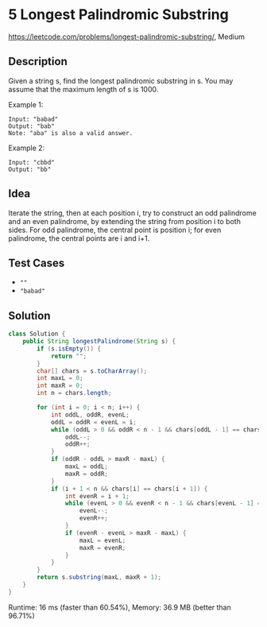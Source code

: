# 5 Longest Palindromic Substring

<https://leetcode.com/problems/longest-palindromic-substring/>, Medium

## Description

Given a string s, find the longest palindromic substring in s. You may assume that the maximum length of s is 1000.

Example 1:

```
Input: "babad"
Output: "bab"
Note: "aba" is also a valid answer.
```

Example 2:

```
Input: "cbbd"
Output: "bb"
```

## Idea

Iterate the string, then at each position i, try to construct an odd palindrome
and an even palindrome, by extending the string from position i to both sides.
For odd palindrome, the central point is position i; for even palindrome, the
central points are i and i+1.

## Test Cases

- `""`
- `"babad"`

## Solution

```java
class Solution {
    public String longestPalindrome(String s) {
        if (s.isEmpty()) {
            return "";
        }
        char[] chars = s.toCharArray();
        int maxL = 0;
        int maxR = 0;
        int n = chars.length;

        for (int i = 0; i < n; i++) {
            int oddL, oddR, evenL;
            oddL = oddR = evenL = i;
            while (oddL > 0 && oddR < n - 1 && chars[oddL - 1] == chars[oddR + 1]) {
                oddL--;
                oddR++;
            }
            if (oddR - oddL > maxR - maxL) {
                maxL = oddL;
                maxR = oddR;
            }
            if (i + 1 < n && chars[i] == chars[i + 1]) {
                int evenR = i + 1;
                while (evenL > 0 && evenR < n - 1 && chars[evenL - 1] == chars[evenR + 1]) {
                    evenL--;
                    evenR++;
                }
                if (evenR - evenL > maxR - maxL) {
                    maxL = evenL;
                    maxR = evenR;
                }
            }
        }
        return s.substring(maxL, maxR + 1);
    }
}
```

Runtime: 16 ms (faster than 60.54%), Memory: 36.9 MB (better than 96.71%)
